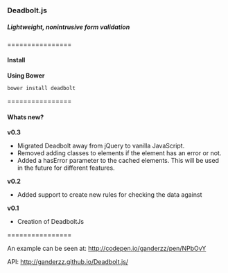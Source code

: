 ### Deadbolt.js
##### Lightweight, nonintrusive form validation
================

#### Install
**Using Bower**
```
bower install deadbolt
```

================

#### Whats new?
**v0.3** 
* Migrated Deadbolt away from jQuery to vanilla JavaScript. 
* Removed adding classes to elements if the element has an error or not.
* Added a hasError parameter to the cached elements. This will be used in the future for different features.

**v0.2**

* Added support to create new rules for checking the data against

**v0.1** 
* Creation of DeadboltJs

================

An example can be seen at: http://codepen.io/ganderzz/pen/NPbOvY

API: http://ganderzz.github.io/Deadbolt.js/
